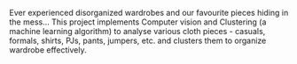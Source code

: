 Ever experienced disorganized wardrobes and our favourite pieces hiding in the mess... 
This project implements Computer vision and Clustering (a machine learning algorithm) to analyse various cloth pieces - casuals, formals, shirts, PJs, pants, jumpers, etc. and clusters them to organize wardrobe effectively.
